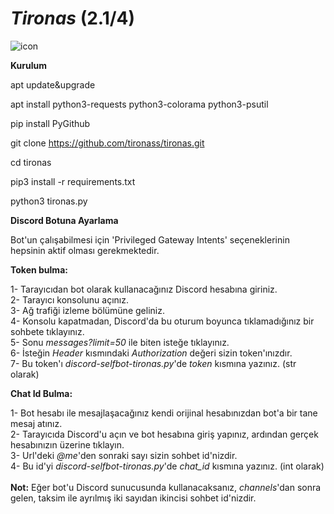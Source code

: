 # *Tironas* (2.1/4)

![icon](https://github.com/tironass/tironas/assets/143009717/e059a824-b48a-4987-9949-14f9ff2b88d0)

**Kurulum**

apt update&upgrade

apt install python3-requests python3-colorama python3-psutil

pip install PyGithub

git clone https://github.com/tironass/tironas.git

cd tironas

pip3 install -r requirements.txt

python3 tironas.py

**Discord Botuna Ayarlama**

Bot'un çalışabilmesi için 'Privileged Gateway Intents' seçeneklerinin hepsinin aktif olması gerekmektedir.

**Token bulma:**

1- Tarayıcıdan bot olarak kullanacağınız Discord hesabına giriniz.<br>
2- Tarayıcı konsolunu açınız.<br>
3- Ağ trafiği izleme bölümüne geliniz.<br>
4- Konsolu kapatmadan, Discord'da bu oturum boyunca tıklamadığınız bir sohbete tıklayınız.<br>
5- Sonu *messages?limit=50* ile biten isteğe tıklayınız.<br>
6- İsteğin *Header* kısmındaki *Authorization* değeri sizin token'ınızdır.<br>
7- Bu token'ı *discord-selfbot-tironas.py*'de *token* kısmına yazınız. (str olarak)<br>

**Chat Id Bulma:**

1- Bot hesabı ile mesajlaşacağınız kendi orijinal hesabınızdan bot'a bir tane mesaj atınız.<br>
2- Tarayıcıda Discord'u açın ve bot hesabına giriş yapınız, ardından gerçek hesabınızın üzerine tıklayın.<br>
3- Url'deki *@me*'den sonraki sayı sizin sohbet id'nizdir.<br>
4- Bu id'yi *discord-selfbot-tironas.py*'de *chat_id* kısmına yazınız. (int olarak)<br><br>
**Not:** Eğer bot'u Discord sunucusunda kullanacaksanız, *channels*'dan sonra gelen, taksim ile ayrılmış iki sayıdan ikincisi sohbet id'nizdir.
